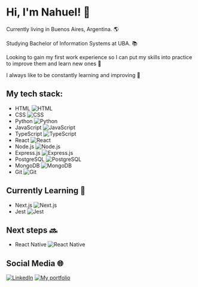 # Hi, I'm Nahuel! 👋

Currently living in Buenos Aires, Argentina. 🌎

Studying Bachelor of Information Systems at UBA. 📚

Looking to gain my first work experience so I can put my skills into practice to improve them and learn new ones 🔎

I always like to be constantly learning and improving 💪


## My tech stack:

- HTML  ![HTML](https://img.shields.io/badge/-HTML-orange)
- CSS  ![CSS](https://img.shields.io/badge/-CSS-blue)
- Python ![Python](https://img.shields.io/badge/-Python-blue)
- JavaScript  ![JavaScript](https://img.shields.io/badge/-JavaScript-yellow)
- TypeScript  ![TypeScript](https://img.shields.io/badge/-TypeScript-blue)
- React  ![React](https://img.shields.io/badge/-React-blueviolet)
- Node.js  ![Node.js](https://img.shields.io/badge/-Node.js-green)
- Express.js ![Express.js](https://img.shields.io/badge/-Express.js-lightgrey)
- PostgreSQL ![PostgreSQL](https://img.shields.io/badge/-PostgreSQL-blue)
- MongoDB ![MongoDB](https://img.shields.io/badge/-MongoDB-green)
- Git  ![Git](https://img.shields.io/badge/-Git-orange)

## Currently Learning 📖

- Next.js ![Next.js](https://img.shields.io/badge/-Next.js-black)
- Jest ![Jest](https://img.shields.io/badge/-Jest-red)

## Next steps 🔜

- React Native ![React Native](https://img.shields.io/badge/-React_Native-blue)

## Social Media 🌐

[![LinkedIn](https://img.shields.io/badge/LinkedIn-blue?logo=linkedin)](https://www.linkedin.com/in/nahuel-guirao-6b1a96242/)
[![My portfolio](https://img.shields.io/badge/Website-black?logo=react)](https://nahuelguirao.netlify.app/)
